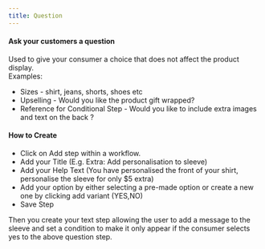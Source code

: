 ```yaml
---
title: Question
---
```


#### Ask your customers a question
Used to give your consumer a choice that does not affect the product display.  
Examples: 
- Sizes - shirt, jeans, shorts, shoes etc 
- Upselling - Would you like the product gift wrapped? 
- Reference for Conditional Step - Would you like to include extra images and text on the back ? 

#### How to Create
- Click on Add step within a workflow. 
- Add your Title (E.g. Extra: Add personalisation to sleeve)
- Add your Help Text (You have personalised the front of your shirt, personalise the sleeve for only $5 extra)
- Add your option by either selecting a pre-made option or create a new one by clicking add variant (YES,NO)
- Save Step

Then you create your text step allowing the user to add a message to the sleeve and set a condition to make it only appear if the consumer selects yes to the above question step. 

